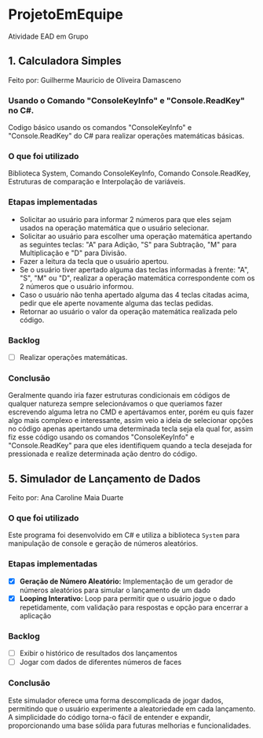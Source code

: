 # ProjetoEmEquipe
Atividade EAD em Grupo

## 1. Calculadora Simples
Feito por: Guilherme Mauricio de Oliveira Damasceno

### Usando o Comando "ConsoleKeyInfo" e "Console.ReadKey" no C#.
Codigo básico usando os comandos "ConsoleKeyInfo" e "Console.ReadKey" do C# para realizar operações matemáticas básicas.

### O que foi utilizado
Biblioteca System, Comando ConsoleKeyInfo, Comando Console.ReadKey, Estruturas de comparação e Interpolação de variáveis.

### Etapas implementadas
- Solicitar ao usuário para informar 2 números para que eles sejam usados na operação matemática que o usuário selecionar.
- Solicitar ao usuário para escolher uma operação matemática apertando as seguintes teclas: "A" para Adição, "S" para Subtração, "M" para Multiplicação e "D" para Divisão.
- Fazer a leitura da tecla que o usuário apertou.
- Se o usuário tiver apertado alguma das teclas informadas à frente: "A", "S", "M" ou "D", realizar a operação matemática correspondente com os 2 números que o usuário informou.
- Caso o usuário não tenha apertado alguma das 4 teclas citadas acima, pedir que ele aperte novamente alguma das teclas pedidas.
- Retornar ao usuário o valor da operação matemática realizada pelo código.

### Backlog
- [ ] Realizar operações matemáticas.

### Conclusão
Geralmente quando iria fazer estruturas condicionais em códigos de qualquer natureza sempre selecionávamos o que queriamos fazer escrevendo alguma letra no CMD e apertávamos enter, porém eu quis fazer algo mais complexo e interessante, assim veio a ideia de selecionar opções no código apenas apertando uma determinada tecla seja ela qual for, assim fiz esse código usando os comandos "ConsoleKeyInfo" e "Console.ReadKey" para que eles identifiquem quando a tecla desejada for pressionada e realize determinada ação dentro do código.

## 5. Simulador de Lançamento de Dados
Feito por: Ana Caroline Maia Duarte

### O que foi utilizado
Este programa foi desenvolvido em C# e utiliza a biblioteca `System` para manipulação de console e geração de números aleatórios.

### Etapas implementadas
- [x] **Geração de Número Aleatório:** Implementação de um gerador de números aleatórios para simular o lançamento de um dado
- [x] **Looping Interativo:** Loop para permitir que o usuário jogue o dado repetidamente, com validação para respostas e opção para encerrar a aplicação

### Backlog
- [ ] Exibir o histórico de resultados dos lançamentos
- [ ] Jogar com dados de diferentes números de faces

### Conclusão
Este simulador oferece uma forma descomplicada de jogar dados, permitindo que o usuário experimente a aleatoriedade em cada lançamento. A simplicidade do código torna-o fácil de entender e expandir, proporcionando uma base sólida para futuras melhorias e funcionalidades.
